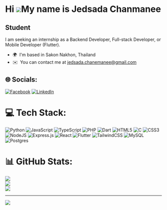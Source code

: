 Hi ![](https://user-images.githubusercontent.com/18350557/176309783-0785949b-9127-417c-8b55-ab5a4333674e.gif)My name is Jedsada Chanmanee
=========================================================================================================================================

Student
-------

I am seeking an internship as a Backend Developer, Full-stack Developer, or Mobile Developer (Flutter).

* 🌍  I'm based in Sakon Nakhon, Thailand
* ✉️  You can contact me at [jedsada.chanemanee@gmail.com](mailto:jedsada.chanemanee@gmail.com)

## 🌐 Socials:
[![Facebook](https://img.shields.io/badge/Facebook-%231877F2.svg?logo=Facebook&logoColor=white)](https://facebook.com/jeddkzz/) [![LinkedIn](https://img.shields.io/badge/LinkedIn-%230077B5.svg?logo=linkedin&logoColor=white)](https://linkedin.com/in/jedsada-chanmanee-3376a929b) 

# 💻 Tech Stack:
![Python](https://img.shields.io/badge/python-3670A0?style=for-the-badge&logo=python&logoColor=ffdd54) ![JavaScript](https://img.shields.io/badge/javascript-%23323330.svg?style=for-the-badge&logo=javascript&logoColor=%23F7DF1E) ![TypeScript](https://img.shields.io/badge/typescript-%23007ACC.svg?style=for-the-badge&logo=typescript&logoColor=white) ![PHP](https://img.shields.io/badge/php-%23777BB4.svg?style=for-the-badge&logo=php&logoColor=white) ![Dart](https://img.shields.io/badge/dart-%230175C2.svg?style=for-the-badge&logo=dart&logoColor=white) ![HTML5](https://img.shields.io/badge/html5-%23E34F26.svg?style=for-the-badge&logo=html5&logoColor=white) ![C](https://img.shields.io/badge/c-%2300599C.svg?style=for-the-badge&logo=c&logoColor=white) ![CSS3](https://img.shields.io/badge/css3-%231572B6.svg?style=for-the-badge&logo=css3&logoColor=white) ![NodeJS](https://img.shields.io/badge/node.js-6DA55F?style=for-the-badge&logo=node.js&logoColor=white) ![Express.js](https://img.shields.io/badge/express.js-%23404d59.svg?style=for-the-badge&logo=express&logoColor=%2361DAFB) ![React](https://img.shields.io/badge/react-%2320232a.svg?style=for-the-badge&logo=react&logoColor=%2361DAFB) ![Flutter](https://img.shields.io/badge/Flutter-%2302569B.svg?style=for-the-badge&logo=Flutter&logoColor=white) ![TailwindCSS](https://img.shields.io/badge/tailwindcss-%2338B2AC.svg?style=for-the-badge&logo=tailwind-css&logoColor=white) ![MySQL](https://img.shields.io/badge/mysql-4479A1.svg?style=for-the-badge&logo=mysql&logoColor=white) ![Postgres](https://img.shields.io/badge/postgres-%23316192.svg?style=for-the-badge&logo=postgresql&logoColor=white)
# 📊 GitHub Stats:
![](https://github-readme-stats.vercel.app/api?username=KannJedsada&theme=dark&hide_border=false&include_all_commits=true&count_private=true)<br/>
![](https://nirzak-streak-stats.vercel.app/?user=KannJedsada&theme=dark&hide_border=false)<br/>
![](https://github-readme-stats.vercel.app/api/top-langs/?username=KannJedsada&theme=dark&hide_border=false&include_all_commits=true&count_private=true&layout=compact)

---
[![](https://visitcount.itsvg.in/api?id=KannJedsada&icon=0&color=0)](https://visitcount.itsvg.in)

<!-- Proudly created with GPRM ( https://gprm.itsvg.in ) -->


